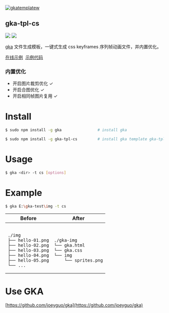 [![gkatemplatew](https://user-images.githubusercontent.com/10385585/28489021-a9cc83aa-6eea-11e7-8c1b-4bb326bb9fe9.png)](https://github.com/joeyguo/gka)

## gka-tpl-cs

<a href="https://www.npmjs.org/package/gka-tpl-sprites"><img src="https://img.shields.io/npm/v/gka-tpl-sprites.svg?style=flat"></a>
<a href="https://github.com/joeyguo/gka-tpl-sprites#license"><img src="https://img.shields.io/badge/license-MIT-blue.svg"></a>

[gka](https://github.com/joeyguo/gka) 文件生成模板，一键式生成 css keyframes 序列帧动画文件，并内置优化。

[在线示例](https://gkajs.github.io/gka-tpl-cs/example/gka.html)  [示例代码](https://github.com/gkajs/gka-tpl-cs/tree/master/example)

### 内置优化

- 开启图片裁剪优化 ✓
- 开启合图优化 ✓
- 开启相同帧图片复用 ✓

# Install

```sh
$ sudo npm install -g gka                # install gka

$ sudo npm install -g gka-tpl-cs         # install gka template gka-tpl-cs
```

# Usage

```sh
$ gka <dir> -t cs [options]
```

# Example

```sh
$ gka E:\gka-test\img -t cs
```

<table>
    <thead>
        <tr><th>Before</th><th>After</th></tr>
    </thead>
    <tbody>
        <tr>
            <td><pre><code>
./img
├── hello-01.png
├── hello-02.png
├── hello-03.png
├── hello-04.png
├── hello-05.png
└── ...
</code></pre></td>
<td><pre><code>
./gka-img
└── gka.html
└── gka.css
└── img
    └── sprites.png
</code></pre></td>
        </tr>
    </tbody>
</table>

# Use GKA

[https://github.com/joeyguo/gka](https://github.com/joeyguo/gka)

